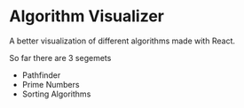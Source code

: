 # Algorithm Visualizer

A better visualization of different algorithms made with React.

So far there are 3 segemets  
- Pathfinder
- Prime Numbers
- Sorting Algorithms



